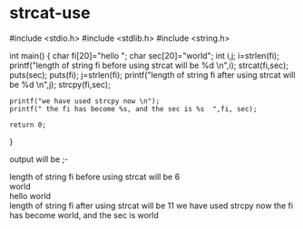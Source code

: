# strcat-use

#include <stdio.h>
#include <stdlib.h>
#include <string.h>

int main()
{
    char fi[20]="hello ";
    char sec[20]="world";
    int i,j;
    i=strlen(fi);
    printf("length of string fi before using strcat will be %d \n",i);
    strcat(fi,sec);
    puts(sec);
    puts(fi);
    j=strlen(fi);
    printf("length of string fi after using strcat will be %d \n",j);
    strcpy(fi,sec);
    
    printf("we have used strcpy now \n");
    printf(" the fi has become %s, and the sec is %s  ",fi, sec);

    return 0;
}



output will be ;-

length of string fi before using strcat will be 6                                                                                                                                  
world                                                                                                                                                                              
hello world                                                                                                                                                                        
length of string fi after using strcat will be 11 
we have used strcpy now 
the fi has become world, and the sec is world 
